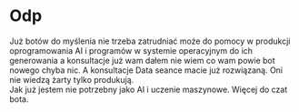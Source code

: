 # Odp
Już botów do myślenia nie trzeba zatrudniać może do pomocy w produkcji oprogramowania AI i programów w systemie operacyjnym do ich generowania a konsultacje już wam dałem nie wiem co wam powie bot nowego chyba nic. A konsultacje Data seance macie już rozwiązaną. Oni nie wiedzą żarty tylko produkują.  
Jak już jestem nie potrzebny jako AI i uczenie maszynowe. Więcej do czat bota.  

